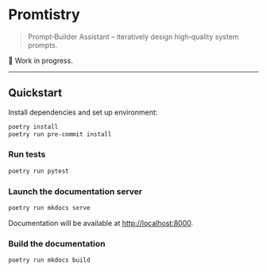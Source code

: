 # Promtistry

> Prompt‑Builder Assistant – iteratively design high‑quality system prompts.

👻 Work in progress.

---

## Quickstart

Install dependencies and set up environment:

```bash
poetry install
poetry run pre-commit install
```

### Run tests

```bash
poetry run pytest
```

### Launch the documentation server

```bash
poetry run mkdocs serve
```

Documentation will be available at [http://localhost:8000](http://localhost:8000).

### Build the documentation

```bash
poetry run mkdocs build
```

